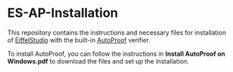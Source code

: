 # ES-AP-Installation

This repository contains the instructions and necessary files for installation of [EiffelStudio](https://www.eiffel.org/) with the built-in [AutoProof](http://autoproof.sit.org) verifier.

To install AutoProof, you can follow the instructions in **Install AutoProof on Windows.pdf** to download the files and set up the installation.
